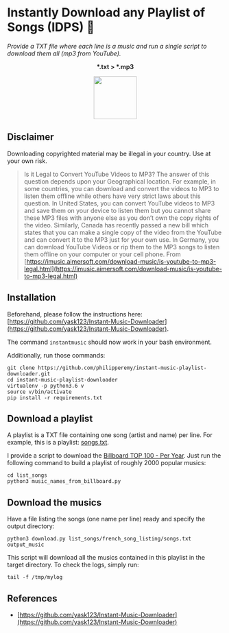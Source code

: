 # Instantly Download any Playlist of Songs (IDPS) :violin:

*Provide a TXT file where each line is a music and run a single script to download them all (mp3 from YouTube).*


<p align="center">
  <b>*.txt > *.mp3</b>
</p>

<p align="center">
  <img src="https://www.winxdvd.com/resource/pics/youtube-to-mp3.png" width="100"><br/>
</p>


## Disclaimer

Downloading copyrighted material may be illegal in your country. Use at your own risk.

> Is it Legal to Convert YouTube Videos to MP3? The answer of this question depends upon your Geographical location. For example, in some countries, you can download and convert the videos to MP3 to listen them offline while others have very strict laws about this question. In United States, you can convert YouTube videos to MP3 and save them on your device to listen them but you cannot share these MP3 files with anyone else as you don’t own the copy rights of the video. Similarly, Canada has recently passed a new bill which states that you can make a single copy of the video from the YouTube and can convert it to the MP3 just for your own use. In Germany, you can download YouTube Videos or rip them to the MP3 songs to listen them offline on your computer or your cell phone.
From [https://imusic.aimersoft.com/download-music/is-youtube-to-mp3-legal.html](https://imusic.aimersoft.com/download-music/is-youtube-to-mp3-legal.html)

## Installation

Beforehand, please follow the instructions here: [https://github.com/yask123/Instant-Music-Downloader](https://github.com/yask123/Instant-Music-Downloader).

The command `instantmusic` should now work in your bash environment.

Additionally, run those commands:

```
git clone https://github.com/philipperemy/instant-music-playlist-downloader.git
cd instant-music-playlist-downloader
virtualenv -p python3.6 v
source v/bin/activate
pip install -r requirements.txt
```

## Download a playlist

A playlist is a TXT file containing one song (artist and name) per line. For example, this is a playlist: [songs.txt](examples/songs.txt).

I provide a script to download the [Billboard TOP 100 - Per Year](http://billboardtop100of.com/). Just run the following command
to build a playlist of roughly 2000 popular musics:

```
cd list_songs
python3 music_names_from_billboard.py
```

## Download the musics

Have a file listing the songs (one name per line) ready and specify the output directory:

```
python3 download.py list_songs/french_song_listing/songs.txt output_music
```

This script will download all the musics contained in this playlist in the target directory. To check the logs, simply run:

```
tail -f /tmp/mylog
```

## References

- [https://github.com/yask123/Instant-Music-Downloader](https://github.com/yask123/Instant-Music-Downloader)
